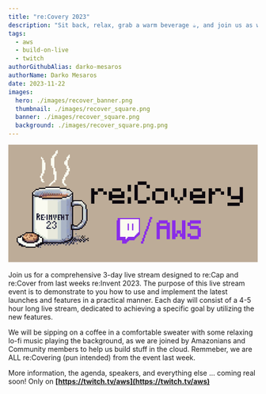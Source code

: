 ```yaml
---
title: "re:Covery 2023"
description: "Sit back, relax, grab a warm beverage ☕️, and join us as we take some to recover, recap and build things with the latest and greatest launches from AWS re:Invent 2023"
tags:
  - aws
  - build-on-live
  - twitch
authorGithubAlias: darko-mesaros
authorName: Darko Mesaros
date: 2023-11-22
images:
  hero: ./images/recover_banner.png
  thumbnail: ./images/recover_square.png
  banner: ./images/recover_square.png
  background: ./images/recover_square.png.png
---
```


![re:Cover event banner](./images/recover_banner.png)

Join us for a comprehensive 3-day live stream designed to re:Cap and re:Cover from last weeks re:Invent 2023. The purpose of this live stream event is to demonstrate to you how to use and implement the latest launches and features in a practical manner. Each day will consist of a 4-5 hour long live stream, dedicated to achieving a specific goal by utilizing the new features. 

We will be sipping on a coffee in a comfortable sweater with some relaxing lo-fi music playing the background, as we are joined by Amazonians and Community members to help us build stuff in the cloud. Remmeber, we are ALL re:Covering (pun intended) from the event last week.

More information, the agenda, speakers, and everything else ... coming real soon! Only on **[https://twitch.tv/aws](https://twitch.tv/aws)**
